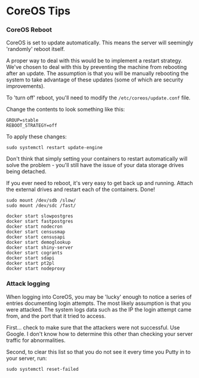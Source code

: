 # CoreOS Tips

### CoreOS Reboot

CoreOS is set to update automatically.  This means the server will seemingly 'randomly' reboot itself.

A proper way to deal with this would be to implement a restart strategy.  We've chosen to deal with this by preventing the machine from rebooting after an update.  The assumption is that you will be manually rebooting the system to take advantage of these updates (some of which are security improvements).

To 'turn off' reboot, you'll need to modify the ```/etc/coreos/update.conf``` file. 

Change the contents to look something like this:

```
GROUP=stable
REBOOT_STRATEGY=off
```

To apply these changes:

```
sudo systemctl restart update-engine
```

Don't think that simply setting your containers to restart automatically will solve the problem - you'll still have the issue of your data storage drives being detached.

If you ever need to reboot, it's very easy to get back up and running.  Attach the external drives and restart each of the containers.  Done!

```
sudo mount /dev/sdb /slow/
sudo mount /dev/sdc /fast/

docker start slowpostgres
docker start fastpostgres
docker start nodecron
docker start censusmap
docker start censusapi
docker start demoglookup
docker start shiny-server
docker start cogrants
docker start sdapi
docker start pt2pl
docker start nodeproxy
```

### Attack logging

When logging into CoreOS, you may be 'lucky' enough to notice a series of entries documenting login attempts.  The most likely assumption is that you were attacked.  The system logs data such as the IP the login attempt came from, and the port that it tried to access.

First... check to make sure that the attackers were not successful.  Use Google.  I don't know how to determine this other than checking your server traffic for abnormalities.

Second, to clear this list so that you do not see it every time you Putty in to your server, run:

```
sudo systemctl reset-failed
```
